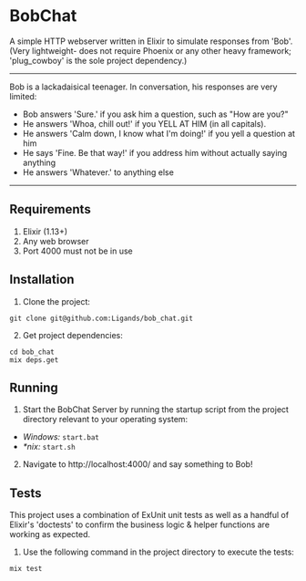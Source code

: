 # BobChat

A simple HTTP webserver written in Elixir to simulate responses from 'Bob'.  
(Very lightweight- does not require Phoenix or any other heavy framework; 'plug_cowboy' is the sole project dependency.)

---

Bob is a lackadaisical teenager. In conversation, his responses are very limited:
 - Bob answers 'Sure.' if you ask him a question, such as "How are you?"
 - He answers 'Whoa, chill out!' if you YELL AT HIM (in all capitals).
 - He answers 'Calm down, I know what I'm doing!' if you yell a question at him
 - He says 'Fine. Be that way!' if you address him without actually saying anything
 - He answers 'Whatever.' to anything else

---

## Requirements

1. Elixir (1.13+)
2. Any web browser
3. Port 4000 must not be in use

## Installation

1. Clone the project:

`git clone git@github.com:Ligands/bob_chat.git`

2. Get project dependencies:

`cd bob_chat`  
`mix deps.get`

## Running

1. Start the BobChat Server by running the startup script from the project directory relevant to your operating system:

- *Windows:* `start.bat`
- *\*nix:* `start.sh`

2. Navigate to http://localhost:4000/ and say something to Bob!

## Tests

This project uses a combination of ExUnit unit tests as well as a handful of Elixir's 'doctests' to confirm the business logic & helper functions are working as expected.

1. Use the following command in the project directory to execute the tests:

`mix test`

